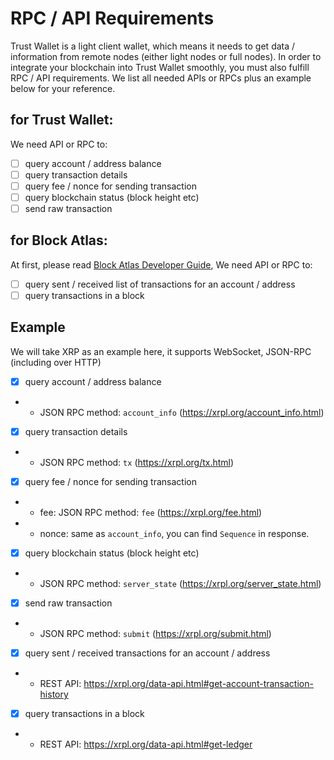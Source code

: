 # RPC / API Requirements

Trust Wallet is a light client wallet, which means it needs to get data / information from remote nodes (either light nodes or full nodes). In order to integrate your blockchain into Trust Wallet smoothly, you must also fulfill RPC / API requirements. We list all needed APIs or RPCs plus an example below for your reference.

## for Trust Wallet: 

We need API or RPC to: 

- [ ] query account / address balance
- [ ] query transaction details
- [ ] query fee / nonce for sending transaction
- [ ] query blockchain status (block height etc)
- [ ] send raw transaction

## for Block Atlas: 

At first, please read [Block Atlas Developer Guide](https://developer.trustwallet.com/blockatlas/newblockchain), We need API or RPC to: 

- [ ] query sent / received list of transactions for an account / address
- [ ] query transactions in a block

## Example

We will take XRP as an example here, it supports WebSocket, JSON-RPC (including over HTTP)

- [x] query account / address balance
- - JSON RPC method: `account_info` (https://xrpl.org/account_info.html)
- [x] query transaction details
- - JSON RPC method: `tx` (https://xrpl.org/tx.html)
- [x] query fee / nonce for sending transaction
- - fee: JSON RPC method: `fee` (https://xrpl.org/fee.html)
- - nonce: same as `account_info`, you can find `Sequence` in response.
- [x] query blockchain status (block height etc)
- - JSON RPC method: `server_state` (https://xrpl.org/server_state.html)
- [x] send raw transaction
- - JSON RPC method: `submit` (https://xrpl.org/submit.html)
- [x] query sent / received transactions for an account / address
- - REST API: https://xrpl.org/data-api.html#get-account-transaction-history
- [x] query transactions in a block
- - REST API: https://xrpl.org/data-api.html#get-ledger
